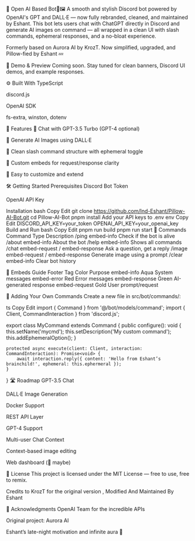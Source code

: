 🧠 Open  AI  Based Bot🎤🖼️
A smooth and stylish Discord bot powered by OpenAI's GPT and DALL·E — now fully rebranded, cleaned, and maintained by Eshant.
This bot lets users chat with ChatGPT directly in Discord and generate AI images on command — all wrapped in a clean UI with slash commands, ephemeral responses, and a no-bloat experience.

Formerly based on Aurora AI by KrozT.
Now simplified, upgraded, and Pillow-fied by Eshant 💤

📸 Demo & Preview
Coming soon. Stay tuned for clean banners, Discord UI demos, and example responses.

⚙️ Built With
TypeScript

discord.js

OpenAI SDK

fs-extra, winston, dotenv

🚀 Features
🤖 Chat with GPT-3.5 Turbo (GPT-4 optional)

🎨 Generate AI Images using DALL·E

🧼 Clean slash command structure with ephemeral toggle

📜 Custom embeds for request/response clarity

🔧 Easy to customize and extend

🛠️ Getting Started
Prerequisites
Discord Bot Token

OpenAI API Key

Installation
bash
Copy
Edit
git clone https://github.com/Ind-Eshant/Pillow-AI-Bot.git
cd Pillow-AI-Bot
pnpm install
Add your API keys to .env
env
Copy
Edit
DISCORD_API_KEY=your_token
OPENAI_API_KEY=your_openai_key
Build and Run
bash
Copy
Edit
pnpm run build
pnpm run start
🧾 Commands
Command	Type	Description
/ping	embed-info	Check if the bot is alive
/about	embed-info	About the bot
/help	embed-info	Shows all commands
/chat	embed-request / embed-response	Ask a question, get a reply
/image	embed-request / embed-response	Generate image using a prompt
/clear	embed-info	Clear bot history

🎨 Embeds Guide
Footer Tag	Color	Purpose
embed-info	Aqua	System messages
embed-error	Red	Error messages
embed-response	Green	AI-generated response
embed-request	Gold	User prompt/request

📁 Adding Your Own Commands
Create a new file in src/bot/commands/:

ts
Copy
Edit
import { Command } from '@/bot/models/command';
import { Client, CommandInteraction } from 'discord.js';

export class MyCommand extends Command {
    public configure(): void {
        this.setName('mycmd');
        this.setDescription('My custom command');
        this.addEphemeralOption();
    }

    protected async execute(client: Client, interaction: CommandInteraction): Promise<void> {
        await interaction.reply({ content: 'Hello from Eshant’s brainchild!', ephemeral: this.ephermeral });
    }
}
🛣️ Roadmap
 GPT-3.5 Chat

 DALL·E Image Generation

 Docker Support

 REST API Layer

 GPT-4 Support

 Multi-user Chat Context

 Context-based image editing

 Web dashboard (👀 maybe)

📜 License
This project is licensed under the MIT License — free to use, free to remix.

Credits to KrozT for the original version , Modified And Maintained By Eshant

🙏 Acknowledgments
OpenAI Team for the incredible APIs

Original project: Aurora AI

Eshant’s late-night motivation and infinite aura 💫
